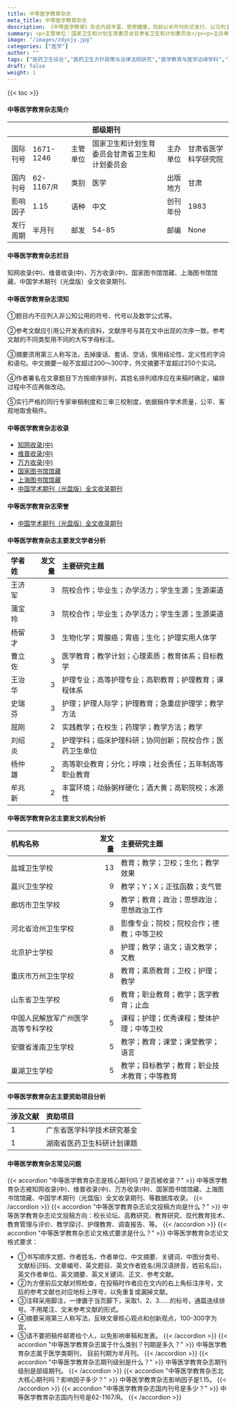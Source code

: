 ```yaml
---
title: 中等医学教育杂志
meta_title: 中等医学教育杂志
description: 《中等医学教育》杂志内容丰富、思想健康，目前以半月刊形式发行，以马列主义、思想、邓小平理论和“三个代表”重要思想为指导，贯彻党的教育方针和“双百方针”，刊物对外积极扩大宣传，致力于提高杂志质量与影响。 《中等医学教育》杂志是我国医学教育类期刊中出刊周期短，期容量大的期刊，也是我国医学教育类期刊中惟一荣获“中国期刊方阵双效（社会效益高和经济效益佳）期刊”的杂志。因此，《中等医学教育》是广大医学教育和临床工作者了解信息，交流经验，表达成果的和选择。 重要通知：《中等医学教育》杂志已正式更名为《卫生职业教育》杂志。
summary: <p>主管单位：国家卫生和计划生育委员会甘肃省卫生和计划委员会</p><p>主办单位：甘肃省医学科学研究院</p><p>发行级别：部级期刊</p><p>发行周期：半月刊</p>
image: "/images/zdyxjy.jpg"
categories: ["医学"]
author: ""
tags: ["医药卫生综合","医药卫生方针政策与法律法规研究","医学教育与医学边缘学科","预防医学与卫生学","中医学","中药学","中西医结合","基础医学","临床医学","感染性疾病及传染病","心血管系统疾病","呼吸系统疾病","消化系统疾病","内分泌腺及全身性疾病","外科学","泌尿科学","妇产科学","儿科学","神经病学","精神病学","肿瘤学","眼科与耳鼻咽喉科","口腔科学","皮肤病与性病","特种医学","急救医学","军事医学与卫生","药学","生物医学工程",]
draft: false
weight: 1
---
```


{{< toc >}}

#### 中等医学教育杂志简介
|               |                               |               | 部级期刊        |               |                           |
| ------------: | :---------------------------- | ------------: | :---------------------------- | ------------: | :------------------------ |
| 国际刊号      | 1671-1246   | 主管单位      | 国家卫生和计划生育委员会甘肃省卫生和计划委员会     | 主办单位      | 甘肃省医学科学研究院     |
| 国内刊号      | 62-1167/R        | 类别          | 医学       | 出版地方      | 甘肃           |
| 影响因子      | 1.15        | 语种          | 中文             | 创刊年份      | 1983    |
| 发行周期      | 半月刊    | 邮发          | 54-85              | 邮编          | None      |

#### 中等医学教育杂志栏目
<span>知网收录(中)</span>、<span>维普收录(中)</span>、<span>万方收录(中)</span>、<span>国家图书馆馆藏</span>、<span>上海图书馆馆藏</span>、<span>中国学术期刊（光盘版）全文收录期刊</span>、

#### 中等医学教育杂志须知
<p><p>
	①题目内不应列入非公知公用的符号、代号以及数学公式等。
</p><p>
	②参考文献应引用公开发表的资料，文献序号与其在文中出现的次序一致。参考文献的不同类型用不同的大写字母标注。
</p><p>
	③摘要须用第三人称写法，去掉废话、套话、空话，慎用结论性、定义性的字词和语句。中文摘要一般不宜超过200～300字，外文摘要不宜超过250个实词。
</p><p>
	④作者署名在文章题目下方按顺序排列，其姓名排列顺序应在来稿时确定，编排过程中不应再做改动。
</p><p>
	⑤实行严格的同行专家审稿制度和三审三校制度，依据稿件学术质量，公平、客观地取舍稿件。
</p></p>


#### 中等医学教育杂志收录
<ul>
    <li class="inline-block">
        <a class="bg-theme-light hover:bg-primary dark:bg-darkmode-theme-light dark:hover:bg-darkmode-primary dark:hover:text-dark m-1 block rounded px-3 py-1 hover:text-white" href="#中等医学教育杂志收录">
        知网收录(中)
        </a>
    </li>
    <li class="inline-block">
        <a class="bg-theme-light hover:bg-primary dark:bg-darkmode-theme-light dark:hover:bg-darkmode-primary dark:hover:text-dark m-1 block rounded px-3 py-1 hover:text-white" href="#中等医学教育杂志收录">
        维普收录(中)
        </a>
    </li>
    <li class="inline-block">
        <a class="bg-theme-light hover:bg-primary dark:bg-darkmode-theme-light dark:hover:bg-darkmode-primary dark:hover:text-dark m-1 block rounded px-3 py-1 hover:text-white" href="#中等医学教育杂志收录">
        万方收录(中)
        </a>
    </li>
    <li class="inline-block">
        <a class="bg-theme-light hover:bg-primary dark:bg-darkmode-theme-light dark:hover:bg-darkmode-primary dark:hover:text-dark m-1 block rounded px-3 py-1 hover:text-white" href="#中等医学教育杂志收录">
        国家图书馆馆藏
        </a>
    </li>
    <li class="inline-block">
        <a class="bg-theme-light hover:bg-primary dark:bg-darkmode-theme-light dark:hover:bg-darkmode-primary dark:hover:text-dark m-1 block rounded px-3 py-1 hover:text-white" href="#中等医学教育杂志收录">
        上海图书馆馆藏
        </a>
    </li>
    <li class="inline-block">
        <a class="bg-theme-light hover:bg-primary dark:bg-darkmode-theme-light dark:hover:bg-darkmode-primary dark:hover:text-dark m-1 block rounded px-3 py-1 hover:text-white" href="#中等医学教育杂志收录">
        中国学术期刊（光盘版）全文收录期刊
        </a>
    </li>
</ul>



#### 中等医学教育杂志荣誉
<ul>
    <li class="inline-block">
        <a class="bg-theme-light hover:bg-primary dark:bg-darkmode-theme-light dark:hover:bg-darkmode-primary dark:hover:text-dark m-1 block rounded px-3 py-1 hover:text-white" href="#中等医学教育杂志荣誉">
        中国学术期刊（光盘版）全文收录期刊
        </a>
    </li>
</ul>





#### 中等医学教育杂志主要发文学者分析
| 学者姓                | 发文量                | 主要研究主题          |
| :------------         | --------------------: | :-------------------- |
| 王济军   | 3     | 院校合作；毕业生；办学活力；学生生源；生源渠道 |
| 蒲宝玲   | 3     | 院校合作；毕业生；办学活力；学生生源；生源渠道 |
| 杨留才   | 3     | 生物化学；胃腺癌；胃癌；生化；护理实用人体学 |
| 曹立佐   | 3     | 医学教育；教学计划；心理素质；教育体系；目标教学 |
| 王治华   | 3     | 护理专业；高等护理专业；高职教育；护理教育；课程体系 |
| 史瑞芬   | 3     | 护理；护理人际学；护理教育；急重症护理学；教学方法 |
| 屈刚   | 2     | 实践教学；在校生；药理学；教学方法；教学 |
| 刘绍炎   | 2     | 护理学科；临床护理科研；协同创新；院校合作；医药卫生单位 |
| 杨仲雄   | 2     | 高等职业教育；分化；呼唤；社会责任；五年制高等职业教育 |
| 牟兆新   | 2     | 丰富环境；动脉粥样硬化；酒大黄；高职院校；水源性 |




#### 中等医学教育杂志主要发文机构分析
| 机构名称              | 发文量                | 主要研究主题          |
| :------------         | --------------------: | :-------------------- |
| 盐城卫生学校   | 13     | 教育；教学；卫校；生化；教学效果 |
| 嘉兴卫生学校   | 9     | 教学；Y；X；正弦函数；支气管 |
| 廊坊市卫生学校   | 9     | 教学；教育；政治；思想政治；思想政治工作 |
| 河北省沧州卫生学校   | 8     | 影像专业；院校；院校合作；德教；中等卫校 |
| 北京护士学校   | 8     | 护理；教学；语文；语文教学；文教 |
| 重庆市万州卫生学校   | 8     | 教育；素质教育；卫校；护理；教学 |
| 山东省卫生学校   | 6     | 教育；职业教育；教学；医学教育；止血 |
| 中国人民解放军广州医学高等专科学校   | 5     | 课程；护理；优秀课程；整体护理；中等卫校 |
| 安徽省淮南卫生学校   | 5     | 教学；教育；课堂；课堂教学；语言 |
| 巢湖卫生学校   | 5     | 教学；目标教学；教育；职业技术教育；中等教育 |




#### 中等医学教育杂志主要资助项目分析
| 涉及文献              | 资助项目              |
| :------------         | :-------------------- |
| 1   | 广东省医学科学技术研究基金   |
| 1   | 湖南省医药卫生科研计划课题   |





#### 中等医学教育杂志常见问题
{{< accordion "中等医学教育杂志是核心期刊吗？是否被收录？" >}}
中等医学教育杂志被知网收录(中)、维普收录(中)、万方收录(中)、国家图书馆馆藏、上海图书馆馆藏、中国学术期刊（光盘版）全文收录期刊、等数据库收录。
{{< /accordion >}}
{{< accordion "中等医学教育杂志论文投稿方向是什么？" >}}
中等医学教育杂志论文投稿方向：校长论坛、高教研究、教育研究、现代教育技术、教育管理与评价、教学探讨、护理教育、调查报告、等。
{{< /accordion >}}
{{< accordion "中等医学教育杂志论文格式要求是什么？" >}}
中等医学教育杂志论文格式要求：
- ①书写顺序文题、作者姓名、作者单位、中文摘要、关键词、中图分类号、文献标识码、文章编号、英文题目、英文作者姓名(用汉语拼音，姓前名后)，英文作者单位、英文摘要、英文关键词、正文、参考文献。
- ②为方便前后文献对照检查，在投稿时作者应在文内的右上角标注序号，文后的参考文献也对应地标上序号，以免重复或漏掉文献。
- ③注释采用脚注，一律置于当页脚下，采取1、2、3……的标号，通篇连续排号。不用尾注、文末参考文献的形式。
- ④摘要采用第三人称写法，反映文章核心观点和创新观点，100-300字为宜。
- ⑤请不要把稿件邮寄给个人，以免影响审稿和发表。
{{< /accordion >}}
{{< accordion "中等医学教育杂志属于什么类别？刊期是多久？" >}}
中等医学教育杂志属于医学类期刊， 目前刊期为半月刊。
{{< /accordion >}}
{{< accordion "中等医学教育杂志期刊级别是什么？" >}}
中等医学教育杂志期刊级别是部级期刊。
{{< /accordion >}}
{{< accordion "中等医学教育杂志北大核心期刊吗？影响因子多少？" >}}
中等医学教育杂志影响因子是1.15。
{{< /accordion >}}
{{< accordion "中等医学教育杂志国内刊号是多少？" >}}
中等医学教育杂志国内刊号是62-1167/R。
{{< /accordion >}}